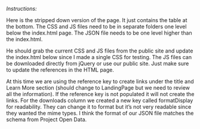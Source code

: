 
_Instructions:_

Here is the stripped down version of the page.  It just contains the table at the bottom.  The CSS and JS files need to be in separate folders one level below the index.html page.  The JSON file needs to be one level higher than the index.html. 
 
He should grab the current CSS and JS files from the public site and update the index.html below since I made a single CSS for testing.  The JS files can be downloaded directly from jQuery or use our public site.  Just make sure to update the references in the HTML page.
 
At this time we are using the reference key to create links under the title and Learn More section (should change to LandingPage but we need to review all the information).  If the reference key is not populated it will not create the links.  For the downloads column we created a new key called formatDisplay for readability.  They can change it to format but it’s not very readable since they wanted the mime types.  I think the format of our JSON file matches the schema from Project Open Data. 

